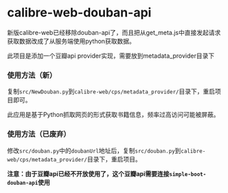 # calibre-web-douban-api

新版calibre-web已经移除douban-api了，而且把从get_meta.js中直接发起请求获取数据改成了从服务端使用python获取数据。

此项目是添加一个豆瓣api provider实现，需要放到metadata_provider目录下

### 使用方法（新）

复制`src/NewDouban.py`到`calibre-web/cps/metadata_provider/`目录下，重启项目即可。

此应用是基于Python抓取网页的形式获取书籍信息，频率过高访问可能被屏蔽。

### 使用方法（已废弃）

修改`src/douban.py`中的`doubanUrl`地址后，复制`src/douban.py`到`calibre-web/cps/metadata_provider/`目录下，重启项目。

**注意：由于豆瓣api已经不开放使用了，这个豆瓣api需要连接`simple-boot-douban-api`使用**



